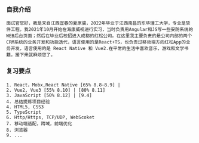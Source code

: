 ### 自我介绍
    面试官您好，我是来自江西宜春的夏原骏，2022年毕业于江西南昌的东华理工大学，专业是软件工程。我2021年10月开始在海康威视进行实习，当时负责用Angular和JS写一些安防系统的WEB后台页面；然后在毕业后校招进入成都的红松公司。在这里我主要负责的是公司内部的两个CRM系统的业务开发和功能迭代，语言使用的是React+TS，也负责过移动端方向红松App的业务开发，语言使用的是 React Native 和 Vue2.在平常的生活中喜欢音乐，游戏和文学书籍，接下来就麻烦您了。

### 复习要点
    1. React，Mobx,React Native [65% 8.8-8.9] |
    2. Vue2, Vue3 [55% 8.10] | [80% 8.11]
    3. JavaScript [50% 8.12] | [9.4]
    4. 总结提炼项目经验
    4. HTML5, CSS3
    5. TypeScript
    6. Http/Https, TCP/UDP, WebScoket
    7. 移动端适配，跨域，前端优化
    8. 浏览器
    9. ...